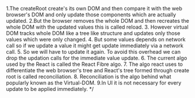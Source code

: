 1.The createRoot create's its own DOM and then compare it with the web browser's DOM and only update those components which are actually updated.
2.But the browser removes the whole DOM and then recreates the whole DOM with the updated values this is called reload.
3. However virtual DOM tracks whole DOM like a tree like structure and updates only those values which were only changed.
4. But some values depends on network call so if we update a value it might get update immediately via a network call.
5. So we will have to update it again. To avoid this overhead we can drop the updation calls for the immediate value update.
6. The current algo used by the React is called the React Fibre algo.
7. The algo react uses to differentiate the web browser's tree and React's tree formed through create root is called reconciliation.
8. Reconciliation is the algo behind what popularly known as the Virtual-DOM.
9.In UI it is not necessary for every update to be applied immediately. */